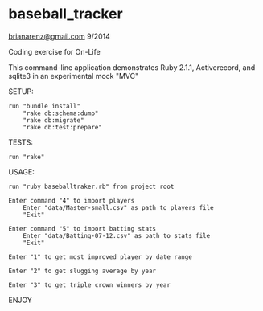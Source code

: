 baseball_tracker
================
brianarenz@gmail.com
9/2014

Coding exercise for On-Life

This command-line application demonstrates Ruby 2.1.1, Activerecord, and sqlite3 in an experimental mock "MVC"

SETUP:
    
    run "bundle install"
        "rake db:schema:dump"
        "rake db:migrate"
        "rake db:test:prepare"

TESTS:
    
    run "rake"

USAGE:

    run "ruby baseballtraker.rb" from project root

    Enter command "4" to import players
        Enter "data/Master-small.csv" as path to players file
        "Exit"

    Enter command "5" to import batting stats
        Enter "data/Batting-07-12.csv" as path to stats file
        "Exit"

    Enter "1" to get most improved player by date range

    Enter "2" to get slugging average by year

    Enter "3" to get triple crown winners by year

ENJOY


